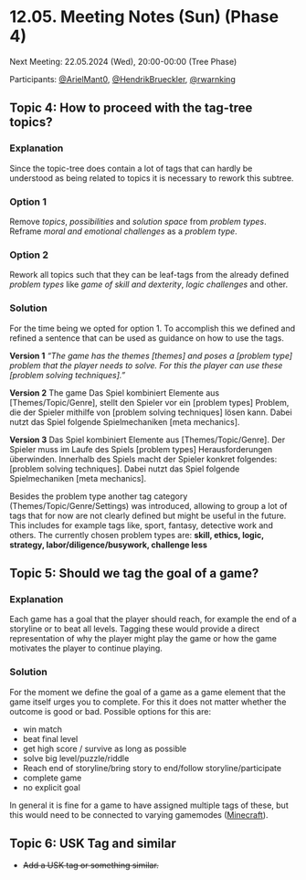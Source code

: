 # 12.05. Meeting Notes (Sun) (Phase 4)

Next Meeting: 22.05.2024 (Wed), 20:00-00:00 (Tree Phase)

Participants: [@ArielMant0](https://github.com/ArielMant0), [@HendrikBrueckler](https://github.com/HendrikBrueckler), [@rwarnking](https://github.com/rwarnking)

## Topic 4: How to proceed with the tag-tree topics?

### Explanation

Since the topic-tree does contain a lot of tags that can hardly be understood as being related to topics it is necessary to rework this subtree.

### Option 1

Remove _topics_, _possibilities_ and _solution space_ from _problem types_.
Reframe _moral and emotional challenges_ as a _problem type_.

### Option 2

Rework all topics such that they can be leaf-tags from the already defined _problem types_ like _game of skill and dexterity_, _logic challenges_ and other.

### Solution

For the time being we opted for option 1. To accomplish this we defined and refined a sentence that can be used as guidance on how to use the tags.

**Version 1**
_“The game has the themes \[themes\] and poses a \[problem type\] problem that the player needs to solve. For this the player can use these \[problem solving techniques\].”_

**Version 2**
The game Das Spiel kombiniert Elemente aus \[Themes/Topic/Genre\], stellt den Spieler vor ein \[problem types\] Problem, die der Spieler mithilfe von \[problem solving techniques\] lösen kann. Dabei nutzt das Spiel folgende Spielmechaniken \[meta mechanics\].

**Version 3**
Das Spiel kombiniert Elemente aus \[Themes/Topic/Genre\]. Der Spieler muss im Laufe des Spiels \[problem types\] Herausforderungen überwinden. Innerhalb des Spiels macht der Spieler konkret folgendes: \[problem solving techniques\]. Dabei nutzt das Spiel folgende Spielmechaniken \[meta mechanics\].

Besides the problem type another tag category (Themes/Topic/Genre/Settings) was introduced, allowing to group a lot of tags that for now are not clearly defined but might be useful in the future. This includes for example tags like, sport, fantasy, detective work and others.
The currently chosen problem types are:
**skill, ethics, logic, strategy, labor/diligence/busywork, challenge less**

## Topic 5: Should we tag the goal of a game?

### Explanation

Each game has a goal that the player should reach, for example the end of a storyline or to beat all levels. Tagging these would provide a direct representation of why the player might play the game or how the game motivates the player to continue playing.

### Solution

For the moment we define the goal of a game as a game element that the game itself urges you to complete. For this it does not matter whether the outcome is good or bad. Possible options for this are:

- win match
- beat final level
- get high score / survive as long as possible
- solve big level/puzzle/riddle
- Reach end of storyline/bring story to end/follow storyline/participate
- complete game
- no explicit goal

In general it is fine for a game to have assigned multiple tags of these, but this would need to be connected to varying gamemodes ([Minecraft](https://www.minecraft.net/de-de)).

## Topic 6: USK Tag and similar

- ~~Add a USK tag or something similar.~~
